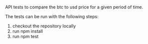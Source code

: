 API tests to compare the btc to usd price for a given period of time.

The tests can be run with the following steps:
1) checkout the repository locally
2) run npm install
3) run npm test
